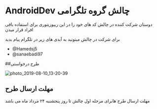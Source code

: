 # AndroidDev چالش گروه تلگرامی 
دوستان شرکت کننده در چالش کد های خود را در این ریپوزیتوری برای استفاده باقی افراد قرار میدن

برای شرکت در چالش میتونید به آیدی های زیر در تلگرام پیام بدید 
* @Hamedsj5
* @sanaebadi97


##طرح درخواستی 

![photo_2019-08-10_13-20-39](https://user-images.githubusercontent.com/26750131/62824922-bf7f4b80-bb71-11e9-96fe-d76ff2730245.jpg)



## مهلت ارسال طرح
مهلت ارسال طرح هابرای مرحله اول چالش تا روز پنجشنبه ۲۴ مرداد ماه می باشد
